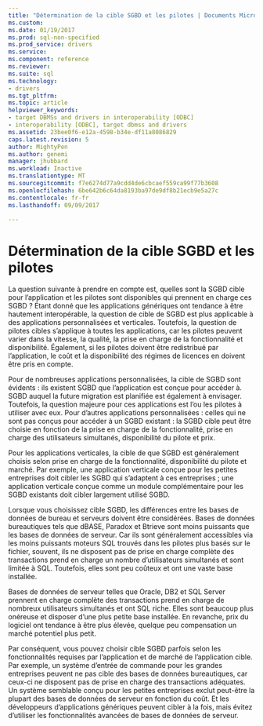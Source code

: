```yaml
---
title: "Détermination de la cible SGBD et les pilotes | Documents Microsoft"
ms.custom: 
ms.date: 01/19/2017
ms.prod: sql-non-specified
ms.prod_service: drivers
ms.service: 
ms.component: reference
ms.reviewer: 
ms.suite: sql
ms.technology:
- drivers
ms.tgt_pltfrm: 
ms.topic: article
helpviewer_keywords:
- target DBMSs and drivers in interoperability [ODBC]
- interoperability [ODBC], target dbmss and drivers
ms.assetid: 23bee0f6-e12a-4598-b34e-df11a8086829
caps.latest.revision: 5
author: MightyPen
ms.author: genemi
manager: jhubbard
ms.workload: Inactive
ms.translationtype: MT
ms.sourcegitcommit: f7e6274d77a9cdd4de6cbcaef559ca99f77b3608
ms.openlocfilehash: 6be642b6c64da8193ba97de9df8b21ecb9e5a27c
ms.contentlocale: fr-fr
ms.lasthandoff: 09/09/2017

---
```

# <a name="determining-the-target-dbmss-and-drivers"></a>Détermination de la cible SGBD et les pilotes
La question suivante à prendre en compte est, quelles sont la SGBD cible pour l’application et les pilotes sont disponibles qui prennent en charge ces SGBD ? Étant donné que les applications génériques ont tendance à être hautement interopérable, la question de cible de SGBD est plus applicable à des applications personnalisées et verticales. Toutefois, la question de pilotes cibles s’applique à toutes les applications, car les pilotes peuvent varier dans la vitesse, la qualité, la prise en charge de la fonctionnalité et disponibilité. Également, si les pilotes doivent être redistribué par l’application, le coût et la disponibilité des régimes de licences en doivent être pris en compte.  
  
 Pour de nombreuses applications personnalisées, la cible de SGBD sont évidents : ils existent SGBD que l’application est conçue pour accéder à. SGBD auquel la future migration est planifiée est également à envisager. Toutefois, la question majeure pour ces applications est l’ou les pilotes à utiliser avec eux. Pour d’autres applications personnalisées : celles qui ne sont pas conçus pour accéder à un SGBD existant : la SGBD cible peut être choisie en fonction de la prise en charge de la fonctionnalité, prise en charge des utilisateurs simultanés, disponibilité du pilote et prix.  
  
 Pour les applications verticales, la cible de que SGBD est généralement choisis selon prise en charge de la fonctionnalité, disponibilité du pilote et marché. Par exemple, une application verticale conçue pour les petites entreprises doit cibler les SGBD qui s’adaptent à ces entreprises ; une application verticale conçue comme un module complémentaire pour les SGBD existants doit cibler largement utilisé SGBD.  
  
 Lorsque vous choisissez cible SGBD, les différences entre les bases de données de bureau et serveurs doivent être considérées. Bases de données bureautiques tels que dBASE, Paradox et Btrieve sont moins puissants que les bases de données de serveur. Car ils sont généralement accessibles via les moins puissants moteurs SQL trouvés dans les pilotes plus basés sur le fichier, souvent, ils ne disposent pas de prise en charge complète des transactions prend en charge un nombre d’utilisateurs simultanés et sont limitée à SQL. Toutefois, elles sont peu coûteux et ont une vaste base installée.  
  
 Bases de données de serveur telles que Oracle, DB2 et SQL Server prennent en charge complète des transactions prend en charge de nombreux utilisateurs simultanés et ont SQL riche. Elles sont beaucoup plus onéreuse et disposer d’une plus petite base installée. En revanche, prix du logiciel ont tendance à être plus élevée, quelque peu compensation un marché potentiel plus petit.  
  
 Par conséquent, vous pouvez choisir cible SGBD parfois selon les fonctionnalités requises par l’application et de marché de l’application cible. Par exemple, un système d’entrée de commande pour les grandes entreprises peuvent ne pas cible des bases de données bureautiques, car ceux-ci ne disposent pas de prise en charge des transactions adéquates. Un système semblable conçu pour les petites entreprises exclut peut-être la plupart des bases de données de serveur en fonction du coût. Et les développeurs d’applications génériques peuvent cibler à la fois, mais évitez d’utiliser les fonctionnalités avancées de bases de données de serveur.

